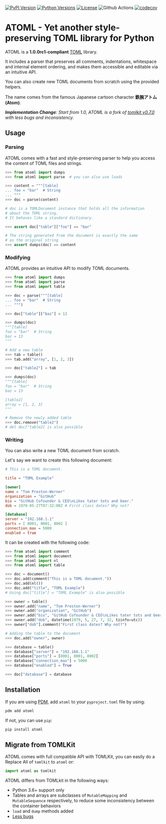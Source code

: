 [pypi_version]: https://img.shields.io/pypi/v/atoml.svg?logo=python&logoColor=white
[python_versions]: https://img.shields.io/pypi/pyversions/atoml.svg?logo=python&logoColor=white
[github_license]: https://img.shields.io/github/license/frostming/atoml.svg?logo=github&logoColor=white

[![PyPI Version][pypi_version]](https://pypi.python.org/pypi/atoml/)
[![Python Versions][python_versions]](https://pypi.python.org/pypi/atoml/)
[![License][github_license]](https://github.com/frostming/atoml/blob/master/LICENSE)
![Github Actions](https://github.com/frostming/atoml/workflows/Continuous%20Integration/badge.svg)
[![codecov](https://codecov.io/gh/frostming/atoml/branch/main/graph/badge.svg?token=erZTquL5n0)](https://codecov.io/gh/frostming/atoml)

# ATOML - Yet another style-preserving TOML library for Python

ATOML is a **1.0.0rc1-compliant** [TOML](https://github.com/toml-lang/toml) library.

It includes a parser that preserves all comments, indentations, whitespace and internal element ordering, and makes them accessible and editable via an intuitive API.

You can also create new TOML documents from scratch using the provided helpers.

The name comes from the famous Japanese cartoon character **鉄腕アトム(Atom)**.

_**Implementation Change**: Start from 1.0, ATOML is a fork of [tomlkit v0.7.0](https://github.com/sdispater/tomlkit) with less bugs and inconsistency._

## Usage

### Parsing

ATOML comes with a fast and style-preserving parser to help you access
the content of TOML files and strings.

```python
>>> from atoml import dumps
>>> from atoml import parse  # you can also use loads

>>> content = """[table]
... foo = "bar"  # String
... """
>>> doc = parse(content)

# doc is a TOMLDocument instance that holds all the information
# about the TOML string.
# It behaves like a standard dictionary.

>>> assert doc["table"]["foo"] == "bar"

# The string generated from the document is exactly the same
# as the original string
>>> assert dumps(doc) == content
```

### Modifying

ATOML provides an intuitive API to modify TOML documents.

```python
>>> from atoml import dumps
>>> from atoml import parse
>>> from atoml import table

>>> doc = parse("""[table]
... foo = "bar"  # String
... """)

>>> doc["table"]["baz"] = 13

>>> dumps(doc)
"""[table]
foo = "bar"  # String
baz = 13
"""

# Add a new table
>>> tab = table()
>>> tab.add("array", [1, 2, 3])

>>> doc["table2"] = tab

>>> dumps(doc)
"""[table]
foo = "bar"  # String
baz = 13

[table2]
array = [1, 2, 3]
"""

# Remove the newly added table
>>> doc.remove("table2")
# del doc["table2] is also possible
```

### Writing

You can also write a new TOML document from scratch.

Let's say we want to create this following document:

```toml
# This is a TOML document.

title = "TOML Example"

[owner]
name = "Tom Preston-Werner"
organization = "GitHub"
bio = "GitHub Cofounder & CEO\nLikes tater tots and beer."
dob = 1979-05-27T07:32:00Z # First class dates? Why not?

[database]
server = "192.168.1.1"
ports = [ 8001, 8001, 8002 ]
connection_max = 5000
enabled = true
```

It can be created with the following code:

```python
>>> from atoml import comment
>>> from atoml import document
>>> from atoml import nl
>>> from atoml import table

>>> doc = document()
>>> doc.add(comment("This is a TOML document."))
>>> doc.add(nl())
>>> doc.add("title", "TOML Example")
# Using doc["title"] = "TOML Example" is also possible

>>> owner = table()
>>> owner.add("name", "Tom Preston-Werner")
>>> owner.add("organization", "GitHub")
>>> owner.add("bio", "GitHub Cofounder & CEO\nLikes tater tots and beer.")
>>> owner.add("dob", datetime(1979, 5, 27, 7, 32, tzinfo=utc))
>>> owner["dob"].comment("First class dates? Why not?")

# Adding the table to the document
>>> doc.add("owner", owner)

>>> database = table()
>>> database["server"] = "192.168.1.1"
>>> database["ports"] = [8001, 8001, 8002]
>>> database["connection_max"] = 5000
>>> database["enabled"] = True

>>> doc["database"] = database
```


## Installation

If you are using [PDM](https://pdm.fming.dev),
add `atoml` to your `pyproject.toml` file by using:

```bash
pdm add atoml
```

If not, you can use `pip`:

```bash
pip install atoml
```

## Migrate from TOMLKit

ATOML comes with full compatible API with TOMLKit, you can easily do a Replace All of `tomlkit` to `atoml` or:

```python
import atoml as tomlkit
```

ATOML differs from TOMLkit in the following ways:

- Python 3.6+ support only
- Tables and arrays are subclasses of `MutableMapping` and `MutableSequence` respectively, to reduce some inconsistency between the container behaviors
- `load` and `dump` methods added
- [Less bugs](https://github.com/frostming/atoml/issues/9)
